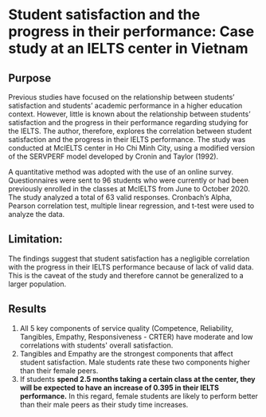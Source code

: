 # Student satisfaction and the progress in their performance: Case study at an IELTS center in Vietnam

## Purpose
Previous studies have focused on the relationship between students’ satisfaction and students’ academic performance in a higher education context. However, little is known about the relationship between students’ satisfaction and the progress in their performance regarding studying for the IELTS. The author, therefore, explores the correlation between student satisfaction and the progress in their IELTS performance. The study was conducted at McIELTS center in Ho Chi Minh City, using a modified version of the SERVPERF model developed by Cronin and Taylor (1992).

A quantitative method was adopted with the use of an online survey. Questionnaires were sent to 96 students who were currently or had been previously enrolled in the classes at McIELTS from June to October 2020. The study analyzed a total of 63 valid responses. Cronbach’s Alpha, Pearson correlation test, multiple linear regression, and t-test were used to analyze the data. 

## Limitation: 
The findings suggest that student satisfaction has a negligible correlation with the progress in their IELTS performance because of lack of valid data. This is the caveat of the study and therefore cannot be generalized to a larger population.

## Results
1. All 5 key components of service quality (Competence, Reliability, Tangibles, Empathy, Responsiveness - CRTER) have moderate and low correlations with students' overall satisfaction. 
2. Tangibles and Empathy are the strongest components that affect student satisfaction. Male students rate these two components higher than their female peers.
3. If students **spend 2.5 months taking a certain class at the center, they will be expected to have an increase of 0.395 in their IELTS performance.** In this regard, female students are likely to perform better than their male peers as their study time increases.
